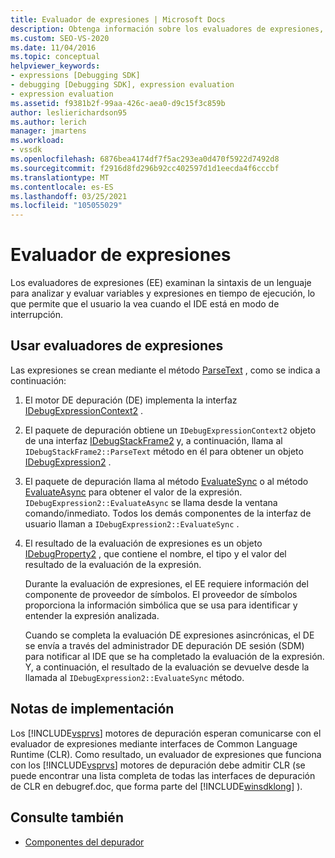```yaml
---
title: Evaluador de expresiones | Microsoft Docs
description: Obtenga información sobre los evaluadores de expresiones, que examinan la sintaxis de un lenguaje para analizar y evaluar variables y expresiones en tiempo de ejecución en modo de interrupción.
ms.custom: SEO-VS-2020
ms.date: 11/04/2016
ms.topic: conceptual
helpviewer_keywords:
- expressions [Debugging SDK]
- debugging [Debugging SDK], expression evaluation
- expression evaluation
ms.assetid: f9381b2f-99aa-426c-aea0-d9c15f3c859b
author: leslierichardson95
ms.author: lerich
manager: jmartens
ms.workload:
- vssdk
ms.openlocfilehash: 6876bea4174df7f5ac293ea0d470f5922d7492d8
ms.sourcegitcommit: f2916d8fd296b92cc402597d1d1eecda4f6cccbf
ms.translationtype: MT
ms.contentlocale: es-ES
ms.lasthandoff: 03/25/2021
ms.locfileid: "105055029"
---
```

# <a name="expression-evaluator"></a>Evaluador de expresiones
Los evaluadores de expresiones (EE) examinan la sintaxis de un lenguaje para analizar y evaluar variables y expresiones en tiempo de ejecución, lo que permite que el usuario la vea cuando el IDE está en modo de interrupción.

## <a name="use-expression-evaluators"></a>Usar evaluadores de expresiones
 Las expresiones se crean mediante el método [ParseText](../../extensibility/debugger/reference/idebugexpressioncontext2-parsetext.md) , como se indica a continuación:

1. El motor DE depuración (DE) implementa la interfaz [IDebugExpressionContext2](../../extensibility/debugger/reference/idebugexpressioncontext2.md) .

2. El paquete de depuración obtiene un `IDebugExpressionContext2` objeto de una interfaz [IDebugStackFrame2](../../extensibility/debugger/reference/idebugstackframe2.md) y, a continuación, llama al `IDebugStackFrame2::ParseText` método en él para obtener un objeto [IDebugExpression2](../../extensibility/debugger/reference/idebugexpression2.md) .

3. El paquete de depuración llama al método [EvaluateSync](../../extensibility/debugger/reference/idebugexpression2-evaluatesync.md) o al método [EvaluateAsync](../../extensibility/debugger/reference/idebugexpression2-evaluateasync.md) para obtener el valor de la expresión. `IDebugExpression2::EvaluateAsync` se llama desde la ventana comando/inmediato. Todos los demás componentes de la interfaz de usuario llaman a `IDebugExpression2::EvaluateSync` .

4. El resultado de la evaluación de expresiones es un objeto [IDebugProperty2](../../extensibility/debugger/reference/idebugproperty2.md) , que contiene el nombre, el tipo y el valor del resultado de la evaluación de la expresión.

   Durante la evaluación de expresiones, el EE requiere información del componente de proveedor de símbolos. El proveedor de símbolos proporciona la información simbólica que se usa para identificar y entender la expresión analizada.

   Cuando se completa la evaluación DE expresiones asincrónicas, el DE se envía a través del administrador DE depuración DE sesión (SDM) para notificar al IDE que se ha completado la evaluación de la expresión. Y, a continuación, el resultado de la evaluación se devuelve desde la llamada al `IDebugExpression2::EvaluateSync` método.

## <a name="implementation-notes"></a>Notas de implementación
 Los [!INCLUDE[vsprvs](../../code-quality/includes/vsprvs_md.md)] motores de depuración esperan comunicarse con el evaluador de expresiones mediante interfaces de Common Language Runtime (CLR). Como resultado, un evaluador de expresiones que funciona con los [!INCLUDE[vsprvs](../../code-quality/includes/vsprvs_md.md)] motores de depuración debe admitir CLR (se puede encontrar una lista completa de todas las interfaces de depuración de CLR en debugref.doc, que forma parte del [!INCLUDE[winsdklong](../../deployment/includes/winsdklong_md.md)] ).

## <a name="see-also"></a>Consulte también
- [Componentes del depurador](../../extensibility/debugger/debugger-components.md)
